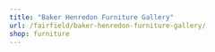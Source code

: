 ```yaml
---
title: "Baker Henredon Furniture Gallery"
url: /fairfield/baker-henredon-furniture-gallery/
shop: furniture
---
```

